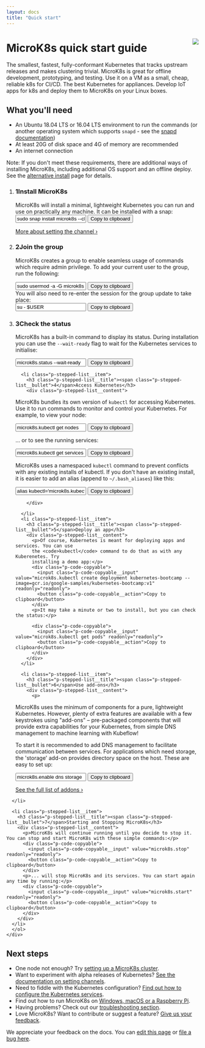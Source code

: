 ```yaml
---
layout: docs
title: "Quick start"
---
```


<h1 id="microk8s-documentation">MicroK8s quick start guide <img src="https://assets.ubuntu.com/v1/6731169e-certified-kubernetes-color.png?w=60" style="margin-left: 1rem; position: relative; top: -8px;" align="right"></h1>

The smallest, fastest, fully-conformant Kubernetes that tracks upstream
releases and makes clustering trivial. MicroK8s is great for offline
development, prototyping, and testing. Use it on a VM as a small, cheap,
reliable k8s for CI/CD. The best Kubernetes for appliances. Develop IoT apps
for k8s and deploy them to MicroK8s on your Linux boxes.


## What you'll need

- An Ubuntu 18.04 LTS or 16.04 LTS environment to run the commands (or another operating system which supports `snapd` - see the [snapd documentation][snapd-docs])
- At least 20G of disk space and 4G of memory are recommended
- An internet connection

<div class="p-notification--positive"><p markdown="1" class="p-notification__response">
<span class="p-notification__status">Note:</span> If you don't meet these
requirements, there are additional ways of installing
<emphasis>MicroK8s</emphasis>, including additional OS support and an offline
deploy. See the  <a href="/docs/install-alternatives">alternative install</a>
page for details. </p></div>


<section class="p-strip--light is-bordered">
  <div class="u-fixed-width">
    <ol class="p-stepped-list--detailed">
      <li class="p-stepped-list__item">
        <h3 class="p-stepped-list__title col-4"><span class="p-stepped-list__bullet">1</span>Install MicroK8s</h3>
        <div class="col-8 p-stepped-list__content" >
MicroK8s will install a minimal, lightweight Kubernetes you can run and use on practically any machine. It can be installed with a snap:
          <div class="p-code-copyable">
            <input class="p-code-copyable__input" value="sudo snap install microk8s --classic --channel=1.17/stable" readonly="readonly">
            <button class="p-code-copyable__action">Copy to clipboard</button>
          </div>
          <script id="asciicast-279765" src="https://asciinema.org/a/279765.js" async data-autoplay="true" data-rows="4"></script>
          <p>
          <a href="/docs/setting-snap-channel">More about setting the channel&nbsp;›</a>
          </p>
        </div>
      </li>
      <li class="p-stepped-list__item">
        <h3 class="p-stepped-list__title" id="status"><span class="p-stepped-list__bullet">2</span>Join the group</h3>
        <div class="p-stepped-list__content">

MicroK8s creates a group to enable seamless usage of commands which require admin privilege. To add your current user
to the group, run the following:
          <div class="p-code-copyable">
            <input class="p-code-copyable__input" value="sudo usermod -a -G microk8s $USER" readonly="readonly">
            <button class="p-code-copyable__action">Copy to clipboard</button>
          </div>
          You will also need to re-enter the session for the group update to take place:
          <div class="p-code-copyable">
            <input class="p-code-copyable__input" value="su - $USER" readonly="readonly">
            <button class="p-code-copyable__action">Copy to clipboard</button>
          </div>
        </div>
      </li>
      <li class="p-stepped-list__item">
        <h3 class="p-stepped-list__title" id="status"><span class="p-stepped-list__bullet">3</span>Check the status</h3>
        <div class="p-stepped-list__content">

MicroK8s has a built-in command to display its status. During installation you
can use the <code>--wait-ready</code> flag to wait for the Kubernetes services to initialise:
          <div class="p-code-copyable">
            <input class="p-code-copyable__input" value="microk8s.status --wait-ready" readonly="readonly">
            <button class="p-code-copyable__action">Copy to clipboard</button>
          </div>
        </div>
      </li>

      <li class="p-stepped-list__item">
        <h3 class="p-stepped-list__title"><span class="p-stepped-list__bullet">4</span>Access Kubernetes</h3>
        <div class="p-stepped-list__content">
<p>MicroK8s bundles its own version of <code>kubectl</code> for accessing Kubernetes. Use it to run
commands to monitor and control your Kubernetes. For example, to view your node:</p>
          <div class="p-code-copyable">
            <input class="p-code-copyable__input" value="microk8s.kubectl get nodes" readonly="readonly">
            <button class="p-code-copyable__action">Copy to clipboard</button>
          </div>
<p>&hellip; or to see the running services: </p>
<div class="p-code-copyable">
  <input class="p-code-copyable__input" value="microk8s.kubectl get services" readonly="readonly">
  <button class="p-code-copyable__action">Copy to clipboard</button>
</div>
<p>
  MicroK8s uses a namespaced <code>kubectl</code> command to prevent conflicts with any
  existing installs of kubectl. If you don't have an existing install, it is easier to
  add an alias (append to <code>~/.bash_aliases</code>) like this:
  </p>
  <div class="p-code-copyable">
    <input class="p-code-copyable__input" value="alias kubectl='microk8s.kubectl'" readonly="readonly">
    <button class="p-code-copyable__action">Copy to clipboard</button>
  </div>

        </div>

      </li>
      <li class="p-stepped-list__item">
        <h3 class="p-stepped-list__title"><span class="p-stepped-list__bullet">5</span>Deploy an app</h3>
        <div class="p-stepped-list__content">
          <p>Of course, Kubernetes is meant for deploying apps and services. You can use
          the <code>kubectl</code> command to do that as with any Kuberenetes. Try
          installing a demo app:</p>
          <div class="p-code-copyable">
            <input class="p-code-copyable__input" value="microk8s.kubectl create deployment kubernetes-bootcamp --image=gcr.io/google-samples/kubernetes-bootcamp:v1" readonly="readonly">
            <button class="p-code-copyable__action">Copy to clipboard</button>
          </div>
          <p>It may take a minute or two to install, but you can check the status:</p>

          <div class="p-code-copyable">
            <input class="p-code-copyable__input" value="microk8s.kubectl get pods" readonly="readonly">
            <button class="p-code-copyable__action">Copy to clipboard</button>
          </div>
        </div>
      </li>

      <li class="p-stepped-list__item">
        <h3 class="p-stepped-list__title"><span class="p-stepped-list__bullet">6</span>Use add-ons</h3>
        <div class="p-stepped-list__content">
          <p>
MicroK8s uses the minimum of components for a pure, lightweight Kubernetes. However, plenty of extra features are available with a few keystrokes using "add-ons" &ndash; pre-packaged components that will provide extra capabilities for your Kubernetes, from simple DNS management to machine learning with Kubeflow!
</p>
<p>
To start it is recommended to add DNS management to facilitate communication between services. For applications which need storage, the 'storage' add-on provides directory space on the host. These are easy to set up:</p>
          <div class="p-code-copyable">
            <input class="p-code-copyable__input" value="microk8s.enable dns storage" readonly="readonly">
            <button class="p-code-copyable__action">Copy to clipboard</button>
          </div>
          <p>
          <a href="/docs/addons">See the full list of addons&nbsp;›</a>
          </p>
        </div>

      </li>

      <li class="p-stepped-list__item">
        <h3 class="p-stepped-list__title"><span class="p-stepped-list__bullet">7</span>Starting and Stopping MicroK8s</h3>
        <div class="p-stepped-list__content">
          <p>MicroK8s will continue running until you decide to stop it. You can stop and start MicroK8s with these simple commands:</p>
          <div class="p-code-copyable">
            <input class="p-code-copyable__input" value="microk8s.stop" readonly="readonly">
            <button class="p-code-copyable__action">Copy to clipboard</button>
          </div>
          <p>... will stop MicroK8s and its services. You can start again any time by running:</p>
          <div class="p-code-copyable">
            <input class="p-code-copyable__input" value="microk8s.start" readonly="readonly">
            <button class="p-code-copyable__action">Copy to clipboard</button>
          </div>
        </div>
      </li>
      </ol>
    </div>
  </section>


## Next steps

-   One node not enough? Try [setting up a MicroK8s cluster][cluster].
-   Want to experiment with alpha releases of Kubernetes? [See the documentation on setting channels][channels].
-   Need to fiddle with the Kubernetes configuration? [Find out how to configure the Kubernetes services][services].
-   Find out how to run MicroK8s on [Windows, macOS or a Raspberry Pi][alternative].
-   Having problems? Check out our [troubleshooting section][trouble].
-   Love MicroK8s? Want to contribute or suggest a feature? [Give us your feedback][feedback].


<!--LINKS-->

[cluster]: /docs/clustering
[channels]: /docs/setting-snap-channel
[services]: /docs/configuring-services
[alternative]: /docs/install-alternatives
[trouble]: /docs/troubleshooting
[feedback]: /docs/get-in-touch
[snapd-docs]: https://snapcraft.io/docs/installing-snapd

<!-- FEEDBACK -->
<div class="p-notification--information">
  <p class="p-notification__response">
    We appreciate your feedback on the docs. You can
    <a href="https://github.com/canonical-web-and-design/microk8s.io/edit/master/docs/index.md" class="p-notification__action">edit this page</a>
    or
    <a href="https://github.com/canonical-web-and-design/microk8s.io/issues/new" class="p-notification__action">file a bug here</a>.
  </p>
</div>
